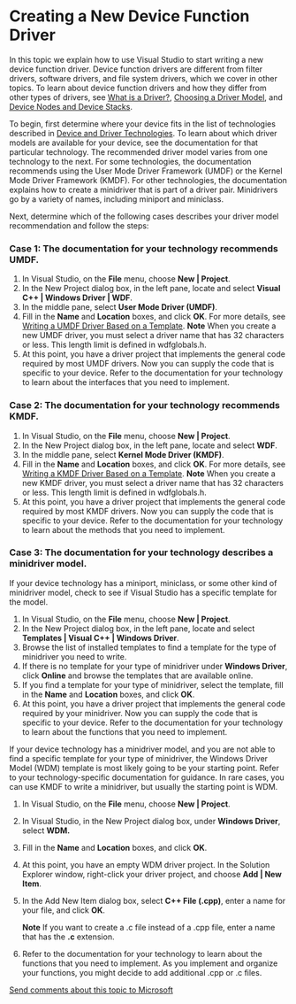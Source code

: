 Creating a New Device Function Driver
======================================================================================

In this topic we explain how to use Visual Studio to start writing a new device function driver. Device function drivers are different from filter drivers, software drivers, and file system drivers, which we cover in other topics. To learn about device function drivers and how they differ from other types of drivers, see [What is a Driver?](https://msdn.microsoft.com/en-us/Library/Windows/Hardware/Ff554678), [Choosing a Driver Model](https://msdn.microsoft.com/en-us/Library/Windows/Hardware/Ff554652), and [Device Nodes and Device Stacks](https://msdn.microsoft.com/en-us/Library/Windows/Hardware/Ff554721).

To begin, first determine where your device fits in the list of technologies described in [Device and Driver Technologies](https://msdn.microsoft.com/en-us/Library/Windows/Hardware/Ff557557). To learn about which driver models are available for your device, see the documentation for that particular technology. The recommended driver model varies from one technology to the next. For some technologies, the documentation recommends using the User Mode Driver Framework (UMDF) or the Kernel Mode Driver Framework (KMDF). For other technologies, the documentation explains how to create a minidriver that is part of a driver pair. Minidrivers go by a variety of names, including miniport and miniclass.

Next, determine which of the following cases describes your driver model recommendation and follow the steps:

### <span id="Case_1__The_documentation_for_your_technology_recommends_UMDF."></span><span id="case_1__the_documentation_for_your_technology_recommends_umdf."></span><span id="CASE_1__THE_DOCUMENTATION_FOR_YOUR_TECHNOLOGY_RECOMMENDS_UMDF."></span>Case 1: The documentation for your technology recommends UMDF.

1.  In Visual Studio, on the **File** menu, choose **New | Project**.
2.  In the New Project dialog box, in the left pane, locate and select **Visual C++ | Windows Driver | WDF**.
3.  In the middle pane, select **User Mode Driver (UMDF)**.
4.  Fill in the **Name** and **Location** boxes, and click **OK**. For more details, see [Writing a UMDF Driver Based on a Template](https://msdn.microsoft.com/en-us/Library/Windows/Hardware/Hh439659).
    **Note**  When you create a new UMDF driver, you must select a driver name that has 32 characters or less. This length limit is defined in wdfglobals.h.
5.  At this point, you have a driver project that implements the general code required by most UMDF drivers. Now you can supply the code that is specific to your device. Refer to the documentation for your technology to learn about the interfaces that you need to implement.

### <span id="Case_2__The_documentation_for_your_technology_recommends_KMDF."></span><span id="case_2__the_documentation_for_your_technology_recommends_kmdf."></span><span id="CASE_2__THE_DOCUMENTATION_FOR_YOUR_TECHNOLOGY_RECOMMENDS_KMDF."></span>Case 2: The documentation for your technology recommends KMDF.

1.  In Visual Studio, on the **File** menu, choose **New | Project**.
2.  In the New Project dialog box, in the left pane, locate and select **WDF**.
3.  In the middle pane, select **Kernel Mode Driver (KMDF)**.
4.  Fill in the **Name** and **Location** boxes, and click **OK**. For more details, see [Writing a KMDF Driver Based on a Template](https://msdn.microsoft.com/en-us/Library/Windows/Hardware/Hh439654).
    **Note**  When you create a new KMDF driver, you must select a driver name that has 32 characters or less. This length limit is defined in wdfglobals.h.
5.  At this point, you have a driver project that implements the general code required by most KMDF drivers. Now you can supply the code that is specific to your device. Refer to the documentation for your technology to learn about the methods that you need to implement.

### <span id="Case_3__The_documentation_for_your_technology_describes_a_minidriver_model."></span><span id="case_3__the_documentation_for_your_technology_describes_a_minidriver_model."></span><span id="CASE_3__THE_DOCUMENTATION_FOR_YOUR_TECHNOLOGY_DESCRIBES_A_MINIDRIVER_MODEL."></span>Case 3: The documentation for your technology describes a minidriver model.

If your device technology has a miniport, miniclass, or some other kind of minidriver model, check to see if Visual Studio has a specific template for the model.

1.  In Visual Studio, on the **File** menu, choose **New | Project**.
2.  In the New Project dialog box, in the left pane, locate and select **Templates | Visual C++ | Windows Driver**.
3.  Browse the list of installed templates to find a template for the type of minidriver you need to write.
4.  If there is no template for your type of minidriver under **Windows Driver**, click **Online** and browse the templates that are available online.
5.  If you find a template for your type of minidriver, select the template, fill in the **Name** and **Location** boxes, and click **OK**.
6.  At this point, you have a driver project that implements the general code required by your minidriver. Now you can supply the code that is specific to your device. Refer to the documentation for your technology to learn about the functions that you need to implement.

If your device technology has a minidriver model, and you are not able to find a specific template for your type of minidriver, the Windows Driver Model (WDM) template is most likely going to be your starting point. Refer to your technology-specific documentation for guidance. In rare cases, you can use KMDF to write a minidriver, but usually the starting point is WDM.

1.  In Visual Studio, on the **File** menu, choose **New | Project**.
2.  In Visual Studio, in the New Project dialog box, under **Windows Driver**, select **WDM.**
3.  Fill in the **Name** and **Location** boxes, and click **OK**.
4.  At this point, you have an empty WDM driver project. In the Solution Explorer window, right-click your driver project, and choose **Add | New Item**.
5.  In the Add New Item dialog box, select **C++ File (.cpp)**, enter a name for your file, and click **OK**.

    **Note**  If you want to create a .c file instead of a .cpp file, enter a name that has the **.c** extension.
6.  Refer to the documentation for your technology to learn about the functions that you need to implement. As you implement and organize your functions, you might decide to add additional .cpp or .c files.

 

 

[Send comments about this topic to Microsoft](mailto:wsddocfb@microsoft.com?subject=Documentation%20feedback%20[VsDriver\vsdriver]:%20Creating%20a%20New%20Device%20Function%20Driver%20%20RELEASE:%20%289/30/2015%29&body=%0A%0APRIVACY%20STATEMENT%0A%0AWe%20use%20your%20feedback%20to%20improve%20the%20documentation.%20We%20don't%20use%20your%20email%20address%20for%20any%20other%20purpose,%20and%20we'll%20remove%20your%20email%20address%20from%20our%20system%20after%20the%20issue%20that%20you're%20reporting%20is%20fixed.%20While%20we're%20working%20to%20fix%20this%20issue,%20we%20might%20send%20you%20an%20email%20message%20to%20ask%20for%20more%20info.%20Later,%20we%20might%20also%20send%20you%20an%20email%20message%20to%20let%20you%20know%20that%20we've%20addressed%20your%20feedback.%0A%0AFor%20more%20info%20about%20Microsoft's%20privacy%20policy,%20see%20http://privacy.microsoft.com/en-us/default. "Send comments about this topic to Microsoft")




<!--HONumber=May16_HO4-->



